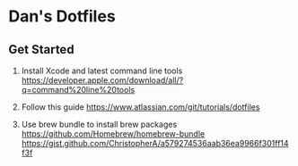 # Dan's Dotfiles

## Get Started 

1. Install Xcode and latest command line tools
https://developer.apple.com/download/all/?q=command%20line%20tools

2. Follow this guide
https://www.atlassian.com/git/tutorials/dotfiles

3. Use brew bundle to install brew packages
https://github.com/Homebrew/homebrew-bundle
https://gist.github.com/ChristopherA/a579274536aab36ea9966f301ff14f3f
